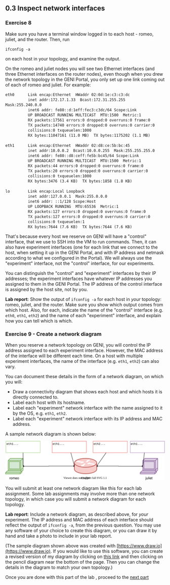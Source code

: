 ## 0.3 Inspect network interfaces

### Exercise 8

Make sure you have a terminal window logged in to each host - romeo, juliet, and the router. Then, run

```
ifconfig -a
```

on each host in your topology, and examine the output.

On the romeo and juliet nodes you will see two Ethernet interfaces (and three Ethernet interfaces on the router nodes), even though when you drew the network topology in the GENI Portal, you only set up one link coming out of each of romeo and juliet. For example:

```
eth0      Link encap:Ethernet  HWaddr 02:0d:1e:c3:c3:dc  
          inet addr:172.17.1.33  Bcast:172.31.255.255  Mask:255.240.0.0
          inet6 addr: fe80::d:1eff:fec3:c3dc/64 Scope:Link
          UP BROADCAST RUNNING MULTICAST  MTU:1500  Metric:1
          RX packets:17561 errors:0 dropped:0 overruns:0 frame:0
          TX packets:14740 errors:0 dropped:0 overruns:0 carrier:0
          collisions:0 txqueuelen:1000 
          RX bytes:11047161 (11.0 MB)  TX bytes:1175202 (1.1 MB)

eth1      Link encap:Ethernet  HWaddr 02:d8:ce:5b:bc:45  
          inet addr:10.0.0.2  Bcast:10.0.0.255  Mask:255.255.255.0
          inet6 addr: fe80::d8:ceff:fe5b:bc45/64 Scope:Link
          UP BROADCAST RUNNING MULTICAST  MTU:1500  Metric:1
          RX packets:44 errors:0 dropped:0 overruns:0 frame:0
          TX packets:20 errors:0 dropped:0 overruns:0 carrier:0
          collisions:0 txqueuelen:1000 
          RX bytes:3476 (3.4 KB)  TX bytes:1858 (1.8 KB)

lo        Link encap:Local Loopback  
          inet addr:127.0.0.1  Mask:255.0.0.0
          inet6 addr: ::1/128 Scope:Host
          UP LOOPBACK RUNNING  MTU:65536  Metric:1
          RX packets:127 errors:0 dropped:0 overruns:0 frame:0
          TX packets:127 errors:0 dropped:0 overruns:0 carrier:0
          collisions:0 txqueuelen:1 
          RX bytes:7644 (7.6 KB)  TX bytes:7644 (7.6 KB)
```

That's because every host we reserve on GENI will have a "control" interface, that we use to SSH into the VM to run commands. Then, it can also have experiment interfaces (one for each link that we connect to the host, when setting it up in the GENI Portal, and with IP address and netmask according to what we configured in the Portal). We will always use the "experiment" interface, not the "control" interface, for our experiments.

You can distinguish the "control" and "experiment" interfaces by their IP addresses; the experiment interfaces have whatever IP addresses you assigned to them in the GENI Portal. The IP address of the control interface is assigned by the host site, not by you.

**Lab report**: Show the output of `ifconfig -a` for each host in _your_ topology: romeo, juliet, and the router. Make sure you show which output comes from which host. Also, for each, indicate the name of the "control" interface (e.g. `eth0`, `eth1`, `eth2`) and the name of each "experiment" interface, and explain how you can tell which is which.

### Exercise 9 - Create a network diagram

When you reserve a network topology on GENI, you will control the IP address assigned to each experiment interface. However, the MAC address of the interface will be different each time. On a host with multiple experiment interfaces, the name of the interface (e.g. `eth1`, `eth2`) can also vary. 

You can document these details in the form of a network diagram, on which you will:

* Draw a connectivity diagram that shows each host and which hosts it is directly connected to.
* Label each host with its hostname.
* Label each "experiment" network interface with the name assigned to it by the OS, e.g. `eth1`, `eth2`.
* Label each "experiment" network interface with its IP address and MAC address.

A sample network diagram is shown below:

![](1-network-diagram.svg)

You will submit at least one network diagram like this for each lab assignment. Some lab assignments may involve more than one network topology, in which case you will submit a network diagram for each topology.

**Lab report**: Include a network diagram, as described above, for _your_ experiment. The IP address and MAC address of each interface should reflect the output of `ifconfig -a`, from the previous question. You may use any software of your choice to create this diagram, or you can draw it by hand and take a photo to include in your lab report. 

(The sample diagram shown above was created with [https://www.draw.io](https://www.draw.io). If you would like to use this software, you can create a revised version of my diagram by clicking on [this link](https://www.draw.io/?lightbox=1&highlight=0000ff&edit=_blank&layers=1&nav=1&title=1-network-diagram.xml#R5ZlLc9s2EIB%2FjY7R8E3qKMl2c0g6nnFn2p4yEAmRSECCBSFb7q%2FvAgTflM3IVGW3zgxDLIAFuPvt4qGFvU2Pv3CUJ19ZhOnCMqLjwr5ZWJYfePCUgudS4Pl2KYg5iUqR2QgeyN9YCw0tPZAIF52GgjEqSN4VhizLcCg6MsQ5e%2Bo22zPaHTVHMR4IHkJEh9LfSSQS%2FRWG0cg%2FYxInemSnqtih8EfM2SHTwy0se6%2F%2ByuoUVap0%2ByJBEXtqiezbhb3ljInyLT1uMZWWraxW9rs7UVtPm%2BNMTOng62mI5%2BrLcQSG0EXGRcJiliF620g36vOwVGBAKREphVcTXmFM%2FvyHlqvCn7KwdKviPeYkxQJz3eY7FuJZOx8dBANRM%2BQXxnKtuBCc%2FcBbRhlXk7QN9afURmvpbjnZR0RLyR2htO6JuOi1ULJWG%2Bih5%2BBVta0yFGMs6pk%2F5CgkWaw%2FoGAHHuITlaVppT1POkeLSjUaJU27GlZjV4MB4YYZDMWfoQnHFAny2NWONPhx3a7xPrxoAMZh0EODlQ5aKQclbIAIQJvL1%2FQYy%2BBfhqQI2TJkaX4AIxTfUBZ9y8EmeYI5osUShCnJlO1btESoSGqK9uCOln8jFweRM%2Bb5wNrZnlfXVMEJ9tk8Yi4IhPAXtMP0nhVEEJZB3Y4JwdJWgzUlsawQErAN0qUQvCLJ3LCDoCSDQavU0jhTasDHl905dJTuYPkQCaqPTopmlSWfWilGq01a2cV13u7b1ayBfiRCxfnSdHWxFelQ6gd6nRnMiZnhtbh%2Be%2BaYkhnOi2D3ehHsDiL4%2B4ESmIXlUZjKZsfhLRb1p%2F2rQY1NCGt%2FzCkr2B6gjxnUziq4Wkx7I%2FlaOmuib8vGhf5%2Fuh%2F3QYjDcMyPu8B1XOND%2BtHyXvejH4z40X67H0174EgsErMdtC1ven8d5O5ws2eZ%2BFSoFLiGBqaRH5Upqvoq0k1jKf%2FNpc4AI64NWJvXNkx%2Fbe7gAasLFPczjTDAF7wqunhyDHrQTjWQAOSMZEJ5wN0s3BsJDiwK5ViqQ8URxXtxErai3L79plaPT46e8h1KCZVUbCHHExldxq%2F4SVfqJcg0BsvlIDhu195G7VxmoNVcGV1arSGtZnWWSjoHlRlwHe4TAVdrTlzNeXG1wexr7Mo3BA9fPlb4f47rRQG1bfuKgA4Xxn4%2B7aRGa1ijsMF7eDgyyyFDFhU2uwl7qesS0Hbyi0QM92H%2BjeH7My2oQf%2B0M4aAdSkE%2FFdzVCfdnEIgko53ZPqQdln7UoaC%2FzACay8wNsFMe2NvQhK4GAGrAQEDJ7VOmRnLcNdfp4%2BOP5Vmf%2Frouzjr0FnlvPap0xn3Tsv67ojxK9nkw6ke4V7y3FoBujsU2%2B75VF%2BdlZ3aN5Q9PUFXT12u9Oj7ub4ehUf90ZOIqUh8N8RMvUY9kxh7SMyJe4qPRYzl9ZAxL4eM%2BU6Q0Rdy1eXcy7dx5%2FEykmDM62YYx3s5NUwFxl71FPXJmxEY630BYywdyAMNNOYJZJqcpK98L5eW%2FCFn7jUxq3%2Fbq%2FKScSZmjt%2FLS31FZ2MGxeYnw7J586usffsP) and then clicking on the pencil diagram near the bottom of the page. Then you can change the details in the diagram to match your own topology.)

Once you are done with this part of the lab , proceed to the [next part](1-4-working-on-remote-hosts.md)
